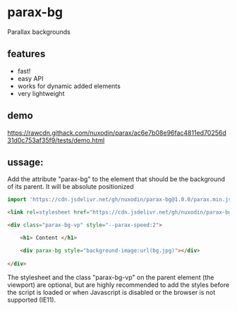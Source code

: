 # parax-bg
Parallax backgrounds

## features
- fast!
- easy API
- works for dynamic added elements
- very lightweight

## demo 
https://rawcdn.githack.com/nuxodin/parax/ac6e7b08e96fac4811ed70256d31d0c753af35f9/tests/demo.html


## ussage:

Add the attribute "parax-bg" to the element that should be the background of its parent. It will be absolute positionized

```js
import 'https://cdn.jsdelivr.net/gh/nuxodin/parax-bg@1.0.0/parax.min.js';
```

```html
<link rel=stylesheet href="https://cdn.jsdelivr.net/gh/nuxodin/parax-bg@1.0.0/parax-bg.min.js">

<div class="parax-bg-vp" style="--parax-speed:2">

    <h1> Content </h1>

    <div parax-bg style="background-image:url(bg.jpg)"></div>
    
</div>
```

The stylesheet and the class "parax-bg-vp" on the parent element (the viewport) are optional, but are highly recommended to add the styles before the script is loaded or when Javascript is disabled or the browser is not supported (IE11).
